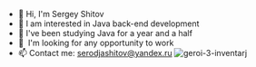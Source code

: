 - 👋 Hi, I'm Sergey Shitov
- 👀 I am interested in Java back-end development
- 🌱 I've been studying Java for a year and a half
- 💞 ️ I'm looking for any opportunity to work
- 📫 Contact me: serodjashitov@yandex.ru
![geroi-3-inventarj](https://user-images.githubusercontent.com/93596353/183095524-c0fd506b-e74f-42c1-ac20-ff0be0524801.png)
<!---
rottenBeetle/rottenBeetle is a ✨ special ✨ repository because its `README.md` (this file) appears on your GitHub profile.
You can click the Preview link to take a look at your changes.
--->

